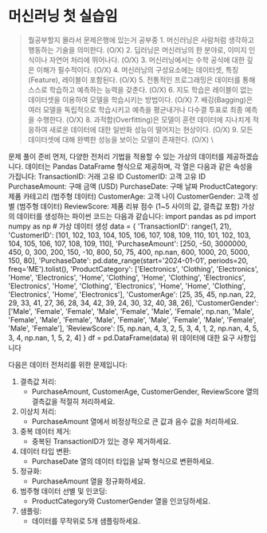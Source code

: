 # 머신러닝 첫 실습임

> 뭘공부할지 몰라서 문제은행에 있는거 공부중
    1. 머신러닝은 사람처럼 생각하고 행동하는 기술을 의미한다. (O/X)
    2. 딥러닝은 머신러닝의 한 분야로, 이미지 인식이나 자연어 처리에 뛰어나다. (O/X)
    3. 머신러닝에서는 수학 공식에 대한 깊은 이해가 필수적이다. (O/X)
    4. 머신러닝의 구성요소에는 데이터셋, 특징(Feature), 레이블이 포함된다. (O/X)
    5. 전통적인 프로그래밍은 데이터를 통해 스스로 학습하고 예측하는 능력을 갖춘다. (O/X)
    6. 지도 학습은 레이블이 없는 데이터셋을 이용하여 모델을 학습시키는 방법이다. (O/X)
    7. 배깅(Bagging)은 여러 모델을 독립적으로 학습시키고 예측을 평균내거나 다수결 투표로 최종 예측을 수행한다. (O/X)
    8. 과적합(Overfitting)은 모델이 훈련 데이터에 지나치게 적응하여 새로운 데이터에 대한 일반화 성능이 떨어지는 현상이다. (O/X)
    9. 모든 데이터셋에 대해 완벽한 성능을 보이는 모델이 존재한다. (O/X)
> \





문제 풀이 준비 먼저, 다양한 전처리 기법을 적용할 수 있는 가상의 데이터를 제공하겠습니다. 데이터는 Pandas DataFrame 형식으로 제공하며, 각 열은 다음과 같은 속성을 가집니다:
TransactionID: 거래 고유 ID
CustomerID: 고객 고유 ID
PurchaseAmount: 구매 금액 (USD)
PurchaseDate: 구매 날짜
ProductCategory: 제품 카테고리 (범주형 데이터)
CustomerAge: 고객 나이
CustomerGender: 고객 성별 (범주형 데이터)
ReviewScore: 제품 리뷰 점수 (1~5 사이의 값, 결측값 포함) 가상의 데이터를 생성하는 파이썬 코드는 다음과 같습니다: import pandas as pd import numpy as np # 가상 데이터 생성 data = { 'TransactionID': range(1, 21), 'CustomerID': [101, 102, 103, 104, 105, 106, 107, 108, 109, 110, 101, 102, 103, 104, 105, 106, 107, 108, 109, 110], 'PurchaseAmount': [250, -50, 3000000, 450, 0, 300, 200, 150, -10, 800, 50, 75, 400, np.nan, 600, 1000, 20, 5000, 150, 80], 'PurchaseDate': pd.date_range(start='2024-01-01', periods=20, freq='ME').tolist(), 'ProductCategory': ['Electronics', 'Clothing', 'Electronics', 'Home', 'Electronics', 'Home', 'Clothing', 'Home', 'Clothing', 'Electronics', 'Electronics', 'Home', 'Clothing', 'Electronics', 'Home', 'Home', 'Clothing', 'Electronics', 'Home', 'Electronics'], 'CustomerAge': [25, 35, 45, np.nan, 22, 29, 33, 41, 27, 36, 28, 34, 42, 39, 24, 30, 32, 40, 38, 26], 'CustomerGender': ['Male', 'Female', 'Female', 'Male', 'Female', 'Male', 'Female', np.nan, 'Male', 'Female', 'Male', 'Female', 'Male', 'Female', 'Male', 'Female', 'Male', 'Female', 'Male', 'Female'], 'ReviewScore': [5, np.nan, 4, 3, 2, 5, 3, 4, 1, 2, np.nan, 4, 5, 3, 4, np.nan, 1, 5, 2, 4] } df = pd.DataFrame(data)
위 데이터에 대한 요구 사항입니다

다음은 데이터 전처리를 위한 문제입니다:
1. 결측값 처리:
   * PurchaseAmount, CustomerAge, CustomerGender, ReviewScore 열의 결측값을 적절히 처리하세요.
2. 이상치 처리:
   * PurchaseAmount 열에서 비정상적으로 큰 값과 음수 값을 처리하세요.
3. 중복 데이터 제거:
   * 중복된 TransactionID가 있는 경우 제거하세요.
4. 데이터 타입 변환:
   * PurchaseDate 열의 데이터 타입을 날짜 형식으로 변환하세요.
5. 정규화:
   * PurchaseAmount 열을 정규화하세요.
6. 범주형 데이터 선별 및 인코딩:
   * ProductCategory와 CustomerGender 열을 인코딩하세요.
7. 샘플링:
   * 데이터를 무작위로 5개 샘플링하세요.
